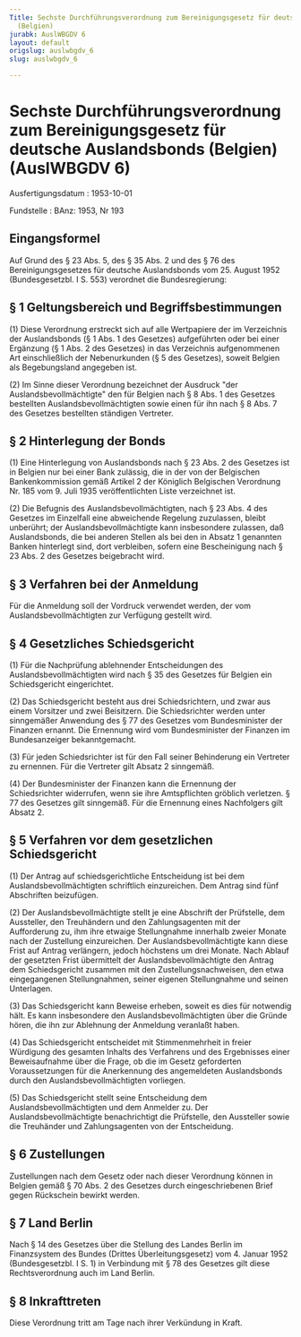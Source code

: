 ```yaml
---
Title: Sechste Durchführungsverordnung zum Bereinigungsgesetz für deutsche Auslandsbonds
  (Belgien)
jurabk: AuslWBGDV 6
layout: default
origslug: auslwbgdv_6
slug: auslwbgdv_6

---
```


# Sechste Durchführungsverordnung zum Bereinigungsgesetz für deutsche Auslandsbonds (Belgien) (AuslWBGDV 6)

Ausfertigungsdatum
:   1953-10-01

Fundstelle
:   BAnz: 1953, Nr 193

## Eingangsformel

Auf Grund des § 23 Abs. 5, des § 35 Abs. 2 und des § 76 des
Bereinigungsgesetzes für deutsche Auslandsbonds vom 25. August 1952
(Bundesgesetzbl. I S. 553) verordnet die Bundesregierung:

## § 1 Geltungsbereich und Begriffsbestimmungen

(1) Diese Verordnung erstreckt sich auf alle Wertpapiere der im
Verzeichnis der Auslandsbonds (§ 1 Abs. 1 des Gesetzes) aufgeführten
oder bei einer Ergänzung (§ 1 Abs. 2 des Gesetzes) in das Verzeichnis
aufgenommenen Art einschließlich der Nebenurkunden (§ 5 des Gesetzes),
soweit Belgien als Begebungsland angegeben ist.

(2) Im Sinne dieser Verordnung bezeichnet der Ausdruck "der
Auslandsbevollmächtigte" den für Belgien nach § 8 Abs. 1 des Gesetzes
bestellten Auslandsbevollmächtigten sowie einen für ihn nach § 8 Abs.
7 des Gesetzes bestellten ständigen Vertreter.

## § 2 Hinterlegung der Bonds

(1) Eine Hinterlegung von Auslandsbonds nach § 23 Abs. 2 des Gesetzes
ist in Belgien nur bei einer Bank zulässig, die in der von der
Belgischen Bankenkommission gemäß Artikel 2 der Königlich Belgischen
Verordnung Nr. 185 vom 9. Juli 1935 veröffentlichten Liste verzeichnet
ist.

(2) Die Befugnis des Auslandsbevollmächtigten, nach § 23 Abs. 4 des
Gesetzes im Einzelfall eine abweichende Regelung zuzulassen, bleibt
unberührt; der Auslandsbevollmächtigte kann insbesondere zulassen, daß
Auslandsbonds, die bei anderen Stellen als bei den in Absatz 1
genannten Banken hinterlegt sind, dort verbleiben, sofern eine
Bescheinigung nach § 23 Abs. 2 des Gesetzes beigebracht wird.

## § 3 Verfahren bei der Anmeldung

Für die Anmeldung soll der Vordruck verwendet werden, der vom
Auslandsbevollmächtigten zur Verfügung gestellt wird.

## § 4 Gesetzliches Schiedsgericht

(1) Für die Nachprüfung ablehnender Entscheidungen des
Auslandsbevollmächtigten wird nach § 35 des Gesetzes für Belgien ein
Schiedsgericht eingerichtet.

(2) Das Schiedsgericht besteht aus drei Schiedsrichtern, und zwar aus
einem Vorsitzer und zwei Beisitzern. Die Schiedsrichter werden unter
sinngemäßer Anwendung des § 77 des Gesetzes vom Bundesminister der
Finanzen ernannt. Die Ernennung wird vom Bundesminister der Finanzen
im Bundesanzeiger bekanntgemacht.

(3) Für jeden Schiedsrichter ist für den Fall seiner Behinderung ein
Vertreter zu ernennen. Für die Vertreter gilt Absatz 2 sinngemäß.

(4) Der Bundesminister der Finanzen kann die Ernennung der
Schiedsrichter widerrufen, wenn sie ihre Amtspflichten gröblich
verletzen. § 77 des Gesetzes gilt sinngemäß. Für die Ernennung eines
Nachfolgers gilt Absatz 2.

## § 5 Verfahren vor dem gesetzlichen Schiedsgericht

(1) Der Antrag auf schiedsgerichtliche Entscheidung ist bei dem
Auslandsbevollmächtigten schriftlich einzureichen. Dem Antrag sind
fünf Abschriften beizufügen.

(2) Der Auslandsbevollmächtigte stellt je eine Abschrift der
Prüfstelle, dem Aussteller, den Treuhändern und den Zahlungsagenten
mit der Aufforderung zu, ihm ihre etwaige Stellungnahme innerhalb
zweier Monate nach der Zustellung einzureichen. Der
Auslandsbevollmächtigte kann diese Frist auf Antrag verlängern, jedoch
höchstens um drei Monate. Nach Ablauf der gesetzten Frist übermittelt
der Auslandsbevollmächtigte den Antrag dem Schiedsgericht zusammen mit
den Zustellungsnachweisen, den etwa eingegangenen Stellungnahmen,
seiner eigenen Stellungnahme und seinen Unterlagen.

(3) Das Schiedsgericht kann Beweise erheben, soweit es dies für
notwendig hält. Es kann insbesondere den Auslandsbevollmächtigten über
die Gründe hören, die ihn zur Ablehnung der Anmeldung veranlaßt haben.

(4) Das Schiedsgericht entscheidet mit Stimmenmehrheit in freier
Würdigung des gesamten Inhalts des Verfahrens und des Ergebnisses
einer Beweisaufnahme über die Frage, ob die im Gesetz geforderten
Voraussetzungen für die Anerkennung des angemeldeten Auslandsbonds
durch den Auslandsbevollmächtigten vorliegen.

(5) Das Schiedsgericht stellt seine Entscheidung dem
Auslandsbevollmächtigten und dem Anmelder zu. Der
Auslandsbevollmächtigte benachrichtigt die Prüfstelle, den Aussteller
sowie die Treuhänder und Zahlungsagenten von der Entscheidung.

## § 6 Zustellungen

Zustellungen nach dem Gesetz oder nach dieser Verordnung können in
Belgien gemäß § 70 Abs. 2 des Gesetzes durch eingeschriebenen Brief
gegen Rückschein bewirkt werden.

## § 7 Land Berlin

Nach § 14 des Gesetzes über die Stellung des Landes Berlin im
Finanzsystem des Bundes (Drittes Überleitungsgesetz) vom 4. Januar
1952 (Bundesgesetzbl. I S. 1) in Verbindung mit § 78 des Gesetzes gilt
diese Rechtsverordnung auch im Land Berlin.

## § 8 Inkrafttreten

Diese Verordnung tritt am Tage nach ihrer Verkündung in Kraft.

